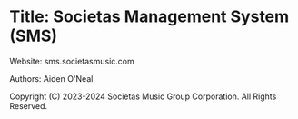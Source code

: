 # Title: Societas Management System (SMS)

Website: sms.societasmusic.com

Authors: Aiden O'Neal

Copyright (C) 2023-2024 Societas Music Group Corporation. All Rights Reserved.
